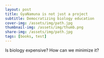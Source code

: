 ```yaml
---
layout: post
title: GyaNamuna is not just a project
subtitle: Democratizing biology education
cover-img: /assets/img/path.jpg
thumbnail-img: /assets/img/thumb.png
share-img: /assets/img/path.jpg
tags: [books, test]
---
```


Is biology expensive? How can we minimize it?

